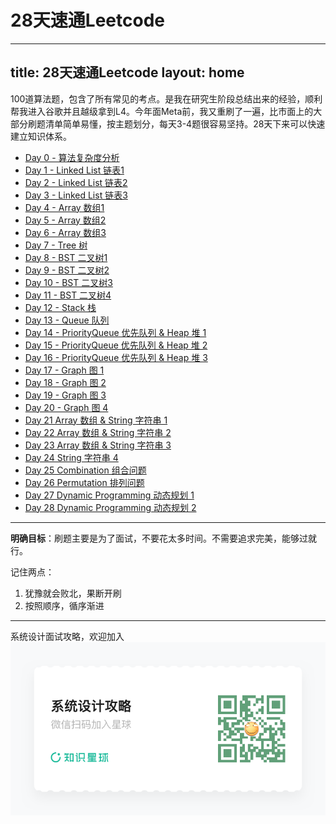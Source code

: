 # 28天速通Leetcode

---
title: 28天速通Leetcode
layout: home
---

100道算法题，包含了所有常见的考点。是我在研究生阶段总结出来的经验，顺利帮我进入谷歌并且越级拿到L4。今年面Meta前，我又重刷了一遍，比市面上的大部分刷题清单简单易懂，按主题划分，每天3-4题很容易坚持。28天下来可以快速建立知识体系。
+ [Day 0 - 算法复杂度分析](./doc/Day%200%20-%20算法复杂度分析.md)
+ [Day 1 - Linked List 链表1](./doc/Day%201%20-%20Linked%20List%20链表1.md)
+ [Day 2 - Linked List 链表2](./doc/Day%202%20-%20Linked%20List%20链表2.md)
+ [Day 3 - Linked List 链表3](./doc/Day%203%20-%20Linked%20List%20链表3.md)
+ [Day 4 - Array 数组1](./doc/Day%204%20-%20Array%20数组1.md)
+ [Day 5 - Array 数组2](./doc/Day%205%20-%20Array%20数组2.md)
+ [Day 6 - Array 数组3](./doc/Day%206%20-%20Array%20数组3.md)
+ [Day 7 - Tree 树](./doc/Day%207%20-%20Tree%20树.md)
+ [Day 8 - BST 二叉树1](./doc/Day%208%20-%20BST%20二叉树1.md)
+ [Day 9 - BST 二叉树2](./doc/Day%209%20-%20BST%20二叉树2.md)
+ [Day 10 - BST 二叉树3](./doc/Day%2010%20-%20BST%20二叉树3.md)
+ [Day 11 - BST 二叉树4](./doc/Day%2011%20-%20BST%20二叉树4.md)
+ [Day 12 - Stack 栈](./doc/Day%2012%20-%20Stack%20栈.md)
+ [Day 13 - Queue 队列](./doc/Day%2013%20-%20Queue%20队列.md)
+ [Day 14 - PriorityQueue 优先队列 & Heap 堆 1](./doc/Day%2014%20-%20PriorityQueue%20优先队列%20&%20Heap%20堆%201.md)
+ [Day 15 - PriorityQueue 优先队列 & Heap 堆 2](./doc/Day%2015%20-%20PriorityQueue%20优先队列%20&%20Heap%20堆%202.md)
+ [Day 16 - PriorityQueue 优先队列 & Heap 堆 3](./doc/Day%2016%20-%20PriorityQueue%20优先队列%20&%20Heap%20堆%203.md)
+ [Day 17 - Graph 图 1](./doc/Day%2017%20-%20Graph%20图%201.md)
+ [Day 18 - Graph 图 2](./doc/Day%2018%20-%20Graph%20图%202.md)
+ [Day 19 - Graph 图 3](./doc/Day%2019%20-%20Graph%20图%203.md)
+ [Day 20 - Graph 图 4](./doc/Day%2020%20-%20Graph%20图%204.md)
+ [Day 21 Array 数组 & String 字符串 1](./doc/Day%2021%20Array%20数组%20%26%20String%20字符串%201.md)
+ [Day 22 Array 数组 & String 字符串 2](./doc/Day%2022%20Array%20数组%20%26%20String%20字符串%202.md)
+ [Day 23 Array 数组 & String 字符串 3](./doc/Day%2023%20Array%20数组%20%26%20String%20字符串%203.md)
+ [Day 24 String 字符串 4](./doc/Day%2024%20String%20字符串%204.md)
+ [Day 25 Combination 组合问题](./doc/Day%2025%20Combination%20组合问题.md)
+ [Day 26 Permutation 排列问题](./doc/Day%2026%20Permutation%20排列问题.md)
+ [Day 27 Dynamic Programming 动态规划 1](./doc/Day%2027%20Dynamic%20Programming%20动态规划%201.md)
+ [Day 28 Dynamic Programming 动态规划 2](./doc/Day%2028%20Dynamic%20Programming%20动态规划%202.md)

---

**明确目标**：刷题主要是为了面试，不要花太多时间。不需要追求完美，能够过就行。

记住两点：
1. 犹豫就会败北，果断开刷
2. 按照顺序，循序渐进

---

系统设计面试攻略，欢迎加入
![](./doc/海报.png)
